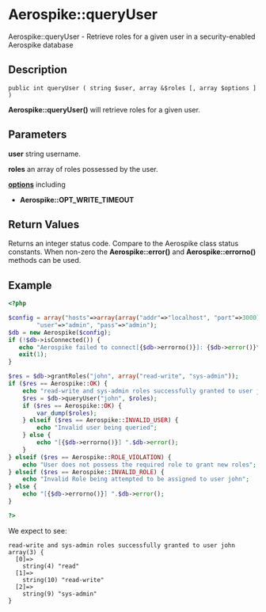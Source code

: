 
# Aerospike::queryUser

Aerospike::queryUser - Retrieve roles for a given user in a security-enabled Aerospike database

## Description

```
public int queryUser ( string $user, array &$roles [, array $options ] )
```

**Aerospike::queryUser()** will retrieve roles for a given user.

## Parameters

**user** string username.

**roles** an array of roles possessed by the user.

**[options](aerospike.md)** including
- **Aerospike::OPT_WRITE_TIMEOUT**

## Return Values

Returns an integer status code.  Compare to the Aerospike class status
constants.  When non-zero the **Aerospike::error()** and
**Aerospike::errorno()** methods can be used.

## Example

```php
<?php

$config = array("hosts"=>array(array("addr"=>"localhost", "port"=>3000)),
        "user"=>"admin", "pass"=>"admin");
$db = new Aerospike($config);
if (!$db->isConnected()) {
   echo "Aerospike failed to connect[{$db->errorno()}]: {$db->error()}\n";
   exit(1);
}

$res = $db->grantRoles("john", array("read-write", "sys-admin"));
if ($res == Aerospike::OK) {
    echo "read-write and sys-admin roles successfully granted to user john";
    $res = $db->queryUser("john", $roles);
    if ($res == Aerospike::OK) {
        var_dump($roles);
    } elseif ($res == Aerospike::INVALID_USER) {
        echo "Invalid user being queried";
    } else {
        echo "[{$db->errorno()}] ".$db->error();
    }
} elseif ($res == Aerospike::ROLE_VIOLATION) {
    echo "User does not possess the required role to grant new roles";
} elseif ($res == Aerospike::INVALID_ROLE) {
    echo "Invalid Role being attempted to be assigned to user john";
} else {
    echo "[{$db->errorno()}] ".$db->error();
}

?>
```

We expect to see:

```
read-write and sys-admin roles successfully granted to user john
array(3) {
  [0]=>
    string(4) "read"
  [1]=>
    string(10) "read-write"
  [2]=>
    string(9) "sys-admin"
}
```

